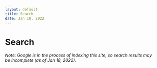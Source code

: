 ```yaml
---
layout: default
title: Search
date: Jan 18, 2022
---
```

# Search

*Note: Google is in the process of indexing this site, so search results may be incomplete (as of Jan 18, 2022).*

<div>
<script async src="https://cse.google.com/cse.js?cx=30d9dc7c86f41d318"></script>
<div class="gcse-search"></div>
</div>